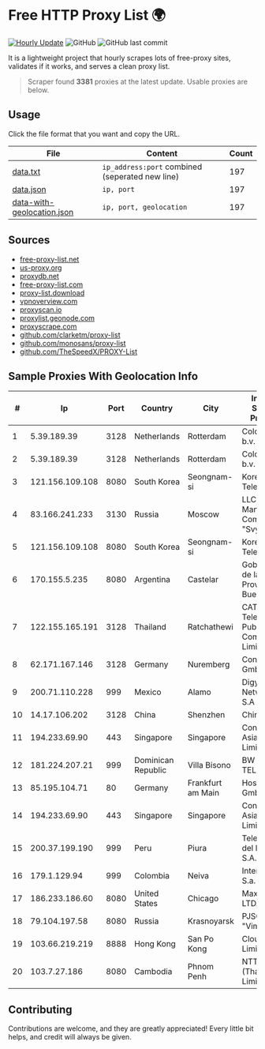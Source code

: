 
# Free HTTP Proxy List 🌍

[![Hourly Update](https://github.com/mertguvencli/http-proxy-list/actions/workflows/main.yml/badge.svg?branch=main)](https://github.com/mertguvencli/http-proxy-list/actions/workflows/main.yml)
![GitHub](https://img.shields.io/github/license/mertguvencli/http-proxy-list)
![GitHub last commit](https://img.shields.io/github/last-commit/mertguvencli/http-proxy-list)

It is a lightweight project that hourly scrapes lots of free-proxy sites, validates if it works, and serves a clean proxy list.


> Scraper found **3381** proxies at the latest update. Usable proxies are below.

## Usage

Click the file format that you want and copy the URL.


|File|Content|Count|
|----|-------|-----|
|[data.txt](https://raw.githubusercontent.com/mertguvencli/http-proxy-list/main/proxy-list/data.txt)|`ip_address:port` combined (seperated new line)|197|
|[data.json](https://raw.githubusercontent.com/mertguvencli/http-proxy-list/main/proxy-list/data.json)|`ip, port`|197|
|[data-with-geolocation.json](https://raw.githubusercontent.com/mertguvencli/http-proxy-list/main/proxy-list/data-with-geolocation.json)|`ip, port, geolocation`|197|

## Sources

* [free-proxy-list.net](https://free-proxy-list.net)
* [us-proxy.org](https://www.us-proxy.org)
* [proxydb.net](http://proxydb.net)
* [free-proxy-list.com](https://free-proxy-list.com/?page=&port=&type%5B%5D=http&type%5B%5D=https&up_time=0&search=Search)
* [proxy-list.download](https://www.proxy-list.download/HTTP)
* [vpnoverview.com](https://vpnoverview.com/privacy/anonymous-browsing/free-proxy-servers)
* [proxyscan.io](https://www.proxyscan.io)
* [proxylist.geonode.com](https://proxylist.geonode.com/api/proxy-list?limit=300&page=1&sort_by=lastChecked&sort_type=desc&protocols=http,https)
* [proxyscrape.com](https://api.proxyscrape.com/v2/?request=displayproxies&protocol=http&timeout=10000&country=all&ssl=all&anonymity=all)
* [github.com/clarketm/proxy-list](https://raw.githubusercontent.com/clarketm/proxy-list/master/proxy-list-raw.txt)
* [github.com/monosans/proxy-list](https://raw.githubusercontent.com/monosans/proxy-list/main/proxies/http.txt)
* [github.com/TheSpeedX/PROXY-List](https://raw.githubusercontent.com/TheSpeedX/PROXY-List/master/http.txt)


## Sample Proxies With Geolocation Info

|#|Ip|Port|Country|City|Internet Service Provider|
|-|--|----|-------|----|-------------------------|
|1|5.39.189.39|3128|Netherlands|Rotterdam|ColoCenter b.v.|
|2|5.39.189.39|3128|Netherlands|Rotterdam|ColoCenter b.v.|
|3|121.156.109.108|8080|South Korea|Seongnam-si|Korea Telecom|
|4|83.166.241.233|3130|Russia|Moscow|LLC Management Company "Svyaz"|
|5|121.156.109.108|8080|South Korea|Seongnam-si|Korea Telecom|
|6|170.155.5.235|8080|Argentina|Castelar|Gobernacion de la Provincia de Buenos Aires|
|7|122.155.165.191|3128|Thailand|Ratchathewi|CAT Telecom Public Company Limited|
|8|62.171.167.146|3128|Germany|Nuremberg|Contabo GmbH|
|9|200.71.110.228|999|Mexico|Alamo|Digy Networks S.A De C.V.|
|10|14.17.106.202|3128|China|Shenzhen|Chinanet|
|11|194.233.69.90|443|Singapore|Singapore|Contabo Asia Private Limited|
|12|181.224.207.21|999|Dominican Republic|Villa Bisono|BW TELECOM|
|13|85.195.104.71|80|Germany|Frankfurt am Main|Host Europe GmbH|
|14|194.233.69.90|443|Singapore|Singapore|Contabo Asia Private Limited|
|15|200.37.199.190|999|Peru|Piura|Telefonica del Peru S.A.A.|
|16|179.1.129.94|999|Colombia|Neiva|Internexa S.a. E.S.P|
|17|186.233.186.60|8080|United States|Chicago|Maxihost LTDA|
|18|79.104.197.58|8080|Russia|Krasnoyarsk|PJSC "Vimpelcom"|
|19|103.66.219.219|8888|Hong Kong|San Po Kong|Cloudie Limited|
|20|103.7.27.186|8080|Cambodia|Phnom Penh|NTT (Thailand) Limited|



## Contributing

Contributions are welcome, and they are greatly appreciated! Every
little bit helps, and credit will always be given.

